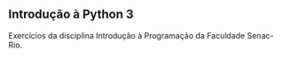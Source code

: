 ## Introdução à Python 3

Exercícios da disciplina Introdução à Programação da Faculdade Senac- Rio. 
